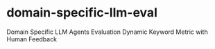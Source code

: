 # domain-specific-llm-eval
Domain Specific LLM Agents Evaluation Dynamic Keyword Metric with Human Feedback
